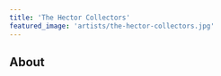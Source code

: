 ```yaml
---
title: 'The Hector Collectors'
featured_image: 'artists/the-hector-collectors.jpg'
---
```


## About


